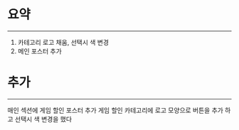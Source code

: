 # 요약
----------------------------------------------------------------

1) 카테고리 로고 채움, 선택시 색 변경
2) 메인 포스터 추가

# 추가 
------------------------------------------------------------
매인 섹션에 게임 할인 포스터 추가
게임 할인 카테고리에 로고 모양으로 버튼을 추가 하고 선택시 색 변경을 했다
